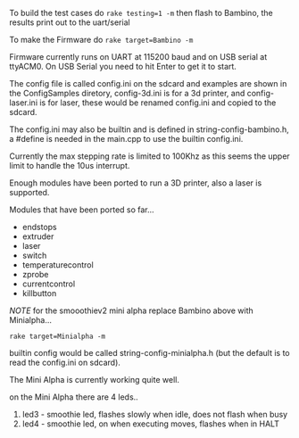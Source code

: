 To build the test cases do ```rake testing=1 -m```
then flash to Bambino, the results print out to the uart/serial

To make the Firmware do ```rake target=Bambino -m```

Firmware currently runs on UART at 115200 baud and on USB serial at ttyACM0.
On USB Serial you need to hit Enter to get it to start.

The config file is called config.ini on the sdcard and examples are shown in the ConfigSamples diretory, config-3d.ini is for a 3d printer, and config-laser.ini is for laser, these would be renamed config.ini and copied to the sdcard.

The config.ini may also be builtin and is defined in string-config-bambino.h, a #define is needed in the main.cpp to use the builtin config.ini.

Currently the max stepping rate is limited to 100Khz as this seems the upper limit to handle the 10us interrupt.

Enough modules have been ported to run a 3D printer, also a laser is supported.

Modules that have been ported so far...

* endstops
* extruder
* laser
* switch
* temperaturecontrol
* zprobe
* currentcontrol
* killbutton

*NOTE* for the smooothiev2 mini alpha replace Bambino above with Minialpha...

```rake target=Minialpha -m```

builtin config would be called string-config-minialpha.h (but the default is to read the config.ini on sdcard).

The Mini Alpha is currently working quite well.

on the Mini Alpha there are 4 leds..

1. led3 - smoothie led, flashes slowly when idle, does not flash when busy
2. led4 - smoothie led, on when executing moves, flashes when in HALT


